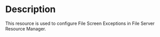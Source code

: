 # Description

This resource is used to configure File Screen Exceptions in File
Server Resource Manager.
